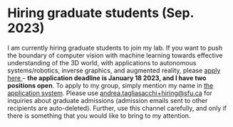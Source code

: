 # Hiring graduate students (Sep. 2023)
I am currently hiring graduate students to join my lab. If you want to push the boundary of computer vision with machine learning towards effective understanding of the 3D world, with applications to autonomous systems/robotics, inverse graphics, and augmented reality, please <a href="http://www.sfu.ca/computing/prospective-students/graduate-students/admissions.html"> apply here </a> – **the application deadline is January 18 2023, and I have two positions open**. To apply to my group, simply mention my name in [the application system](https://www.sfu.ca/gradstudies/apply/applying/gograd.html).
Please use <a href = "mailto:andrea.tagliasacchi+hiring@sfu.ca">andrea.tagliasacchi+hiring@sfu.ca</a> for inquiries about graduate admissions (admission emails sent to other recipients are auto-deleted).
Further, use this channel carefully, and only if there is something that you would like to bring to my attention.
